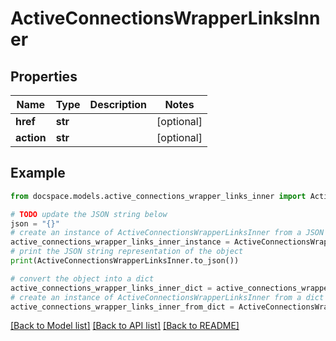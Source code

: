 # ActiveConnectionsWrapperLinksInner


## Properties

Name | Type | Description | Notes
------------ | ------------- | ------------- | -------------
**href** | **str** |  | [optional] 
**action** | **str** |  | [optional] 

## Example

```python
from docspace.models.active_connections_wrapper_links_inner import ActiveConnectionsWrapperLinksInner

# TODO update the JSON string below
json = "{}"
# create an instance of ActiveConnectionsWrapperLinksInner from a JSON string
active_connections_wrapper_links_inner_instance = ActiveConnectionsWrapperLinksInner.from_json(json)
# print the JSON string representation of the object
print(ActiveConnectionsWrapperLinksInner.to_json())

# convert the object into a dict
active_connections_wrapper_links_inner_dict = active_connections_wrapper_links_inner_instance.to_dict()
# create an instance of ActiveConnectionsWrapperLinksInner from a dict
active_connections_wrapper_links_inner_from_dict = ActiveConnectionsWrapperLinksInner.from_dict(active_connections_wrapper_links_inner_dict)
```
[[Back to Model list]](../README.md#documentation-for-models) [[Back to API list]](../README.md#documentation-for-api-endpoints) [[Back to README]](../README.md)



